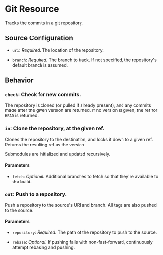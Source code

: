 # Git Resource

Tracks the commits in a [git](http://git-scm.com/) repository.

## Source Configuration

* `uri`: *Required.* The location of the repository.

* `branch`: *Required.* The branch to track. If not specified, the
repository's default branch is assumed.


## Behavior

### `check`: Check for new commits.

The repository is cloned (or pulled if already present), and any commits
made after the given version are returned. If no version is given, the ref
for `HEAD` is returned.


### `in`: Clone the repository, at the given ref.

Clones the repository to the destination, and locks it down to a given ref.
Returns the resulting ref as the version.

Submodules are initialized and updated recursively.


#### Parameters

* `fetch`: *Optional.* Additional branches to fetch so that they're
available to the build.


### `out`: Push to a repository.

Push a repository to the source's URI and branch. All tags are also pushed
to the source.

#### Parameters

* `repository`: *Required.* The path of the repository to push to the source.

* `rebase`: *Optional.* If pushing fails with non-fast-forward, continuously
attempt rebasing and pushing.
